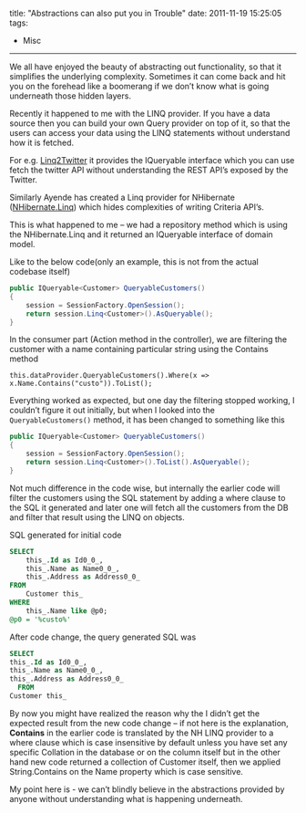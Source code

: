 title: "Abstractions can also put you in Trouble"
date: 2011-11-19 15:25:05
tags:
- Misc
---

We all have enjoyed the beauty of abstracting out functionality, so that it simplifies the underlying complexity. Sometimes it can come back and hit you on the forehead like a boomerang if we don’t know what is going underneath those hidden layers.

Recently it happened to me with the LINQ provider. If you have a data source then you can build your own Query provider on top of it, so that the users can access your data using the LINQ statements without understand how it is fetched.

For e.g. [Linq2Twitter] it provides the IQueryable interface which you can use fetch the twitter API without understanding the REST API’s exposed by the Twitter.

Similarly Ayende has created a Linq provider for NHibernate ([NHibernate.Linq][1]) which hides complexities of writing Criteria API’s.

This is what happened to me – we had a repository method which is using the NHibernate.Linq and it returned an IQueryable interface of domain model.

Like to the below code(only an example, this is not from the actual codebase itself)

```cs
public IQueryable<Customer> QueryableCustomers()
{
    session = SessionFactory.OpenSession();
    return session.Linq<Customer>().AsQueryable();
}
```

In the consumer part (Action method in the controller), we are filtering the customer with a name containing particular string using the Contains method

`this.dataProvider.QueryableCustomers().Where(x => x.Name.Contains("custo")).ToList();`

Everything worked as expected, but one day the filtering stopped working, I couldn’t figure it out initially, but when I looked into the `QueryableCustomers()` method, it has been changed to something like this

```cs
public IQueryable<Customer> QueryableCustomers()
{
    session = SessionFactory.OpenSession();
    return session.Linq<Customer>().ToList().AsQueryable();
}
```

Not much difference in the code wise, but internally the earlier code will filter the customers using the SQL statement by adding a where clause to the SQL it generated and later one will fetch all the customers from the DB and filter that result using the LINQ on objects.

SQL generated for initial code

```sql
SELECT
    this_.Id as Id0_0_,
    this_.Name as Name0_0_,
    this_.Address as Address0_0_
FROM
    Customer this_
WHERE
    this_.Name like @p0;
@p0 = '%custo%'
```

After code change, the query generated SQL was

```sql
SELECT
this_.Id as Id0_0_,
this_.Name as Name0_0_,
this_.Address as Address0_0_
  FROM
Customer this_
```

By now you might have realized the reason why the I didn’t get the expected result from the new code change – if not here is the explanation, **Contains** in the earlier code is translated by the NH LINQ provider to a where clause which is case insensitive by default unless you have set any specific Collation in the database or on the column itself but in the other hand new code returned a collection of Customer itself, then we applied String.Contains on the Name property which is case sensitive.

My point here is - we can’t blindly believe in the abstractions provided by anyone without understanding what is happening underneath.

[Linq2Twitter]: http://linqtotwitter.codeplex.com/
[1]: https://nuget.org/List/Packages/NHibernate.Linq
